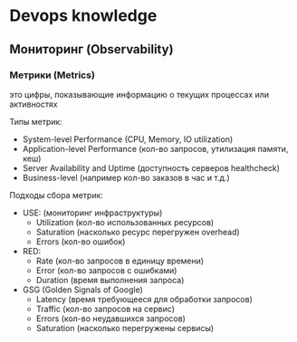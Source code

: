# Devops knowledge

## Мониторинг (Observability)

### Метрики (Metrics)

это цифры, показывающие информацию о текущих процессах или активностях

Типы метрик:
- System-level Performance (CPU, Memory, IO utilization)
- Application-level Performance (кол-во запросов, утилизация памяти, кеш)
- Server Availability and Uptime (доступность серверов healthcheck)
- Business-level (например кол-во заказов в час и т.д.)

Подходы сбора метрик:
- USE: (мониторинг инфраструктуры)
    - Utilization (кол-во использованных ресурсов)
    - Saturation (насколько ресурс перегружен overhead)
    - Errors (кол-во ошибок)
- RED:
    - Rate (кол-во запросов в единицу времени)
    - Error (кол-во запросов с ошибками)
    - Duration (время выполнения запроса)
- GSG (Golden Signals of Google)
    - Latency (время требующееся для обработки запросов)
    - Traffic (кол-во запросов на сервис)
    - Errors (кол-во неудавшихся запросов)
    - Saturation (насколько перегружены сервисы)